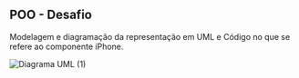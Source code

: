 ## POO - Desafio
Modelagem e diagramação da representação em UML e Código no que se refere ao componente iPhone.






![Diagrama UML (1)](https://user-images.githubusercontent.com/104386248/219885316-c7d51303-87a9-429e-9eb8-e137ee6d7080.png)
